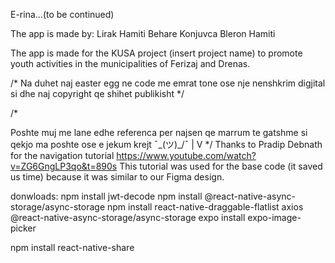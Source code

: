 E-rina...(to be continued)

The app is made by:
Lirak Hamiti
Behare Konjuvca
Bleron Hamiti

The app is made for the KUSA project (insert project name) to promote youth activities in the municipalities of Ferizaj and Drenas.


/* Na duhet naj easter egg ne code me emrat tone ose nje nenshkrim digjital si dhe naj copyright qe shihet publikisht */


/*

Poshte muj me lane edhe referenca per najsen qe marrum te gatshme 
si qekjo ma poshte ose e jekum krejt ¯\_(ツ)_/¯ 
      |
      V              */
Thanks to Pradip Debnath for the navigation tutorial https://www.youtube.com/watch?v=ZG6GngLP3qo&t=890s
This tutorial was used for the base code (it saved us time) because it was similar to our Figma design.


donwloads:
npm install jwt-decode
npm install @react-native-async-storage/async-storage
npm install react-native-draggable-flatlist axios @react-native-async-storage/async-storage
expo install expo-image-picker

npm install react-native-share

